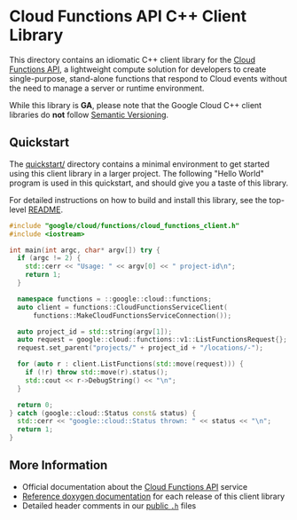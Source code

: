 # Cloud Functions API C++ Client Library

This directory contains an idiomatic C++ client library for the [Cloud
Functions API][cloud-service-docs], a lightweight compute solution for
developers to create single-purpose, stand-alone functions that respond to
Cloud events without the need to manage a server or runtime environment.

While this library is **GA**, please note that the Google Cloud C++ client libraries do **not** follow
[Semantic Versioning](https://semver.org/).

## Quickstart

The [quickstart/](quickstart/README.md) directory contains a minimal environment
to get started using this client library in a larger project. The following
"Hello World" program is used in this quickstart, and should give you a taste of
this library.

For detailed instructions on how to build and install this library, see the
top-level [README](/README.md#building-and-installing).

<!-- inject-quickstart-start -->

```cc
#include "google/cloud/functions/cloud_functions_client.h"
#include <iostream>

int main(int argc, char* argv[]) try {
  if (argc != 2) {
    std::cerr << "Usage: " << argv[0] << " project-id\n";
    return 1;
  }

  namespace functions = ::google::cloud::functions;
  auto client = functions::CloudFunctionsServiceClient(
      functions::MakeCloudFunctionsServiceConnection());

  auto project_id = std::string(argv[1]);
  auto request = google::cloud::functions::v1::ListFunctionsRequest{};
  request.set_parent("projects/" + project_id + "/locations/-");

  for (auto r : client.ListFunctions(std::move(request))) {
    if (!r) throw std::move(r).status();
    std::cout << r->DebugString() << "\n";
  }

  return 0;
} catch (google::cloud::Status const& status) {
  std::cerr << "google::cloud::Status thrown: " << status << "\n";
  return 1;
}
```

<!-- inject-quickstart-end -->

## More Information

- Official documentation about the [Cloud Functions API][cloud-service-docs] service
- [Reference doxygen documentation][doxygen-link] for each release of this
  client library
- Detailed header comments in our [public `.h`][source-link] files

[cloud-service-docs]: https://cloud.google.com/functions
[doxygen-link]: https://googleapis.dev/cpp/google-cloud-functions/latest/
[source-link]: https://github.com/googleapis/google-cloud-cpp/tree/main/google/cloud/functions
